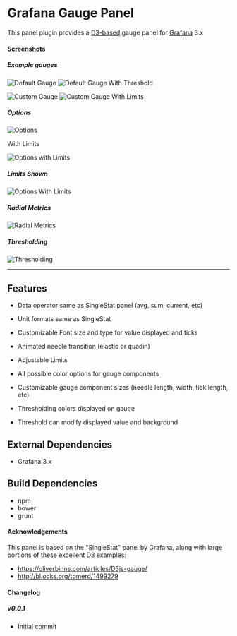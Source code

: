 # Grafana Gauge Panel

This panel plugin provides a [D3-based](http://www.d3js.org) gauge panel for [Grafana](http://www.grafana.org) 3.x

#### Screenshots

##### Example gauges

![Default Gauge](https://raw.githubusercontent.com/briangann/grafana-gauge-panel/master/screenshots/default-gauge.png)
![Default Gauge With Threshold](https://raw.githubusercontent.com/briangann/grafana-gauge-panel/master/screenshots/default-gauge-w-threshold.png)

![Custom Gauge](https://raw.githubusercontent.com/briangann/grafana-gauge-panel/master/screenshots/alt-gauge.png)
![Custom Gauge With Limits](https://raw.githubusercontent.com/briangann/grafana-gauge-panel/master/screenshots/alt-gauge-limits.png)

##### Options

![Options](https://raw.githubusercontent.com/briangann/grafana-gauge-panel/master/screenshots/options.png)

With Limits

![Options with Limits](https://raw.githubusercontent.com/briangann/grafana-gauge-panel/master/screenshots/options-limits.png)

##### Limits Shown

![Options With Limits](https://raw.githubusercontent.com/briangann/grafana-gauge-panel/master/screenshots/options-limits.png)

##### Radial Metrics
![Radial Metrics](https://raw.githubusercontent.com/briangann/grafana-gauge-panel/master/screenshots/radialmetrics.png)

##### Thresholding
![Thresholding](https://raw.githubusercontent.com/briangann/grafana-gauge-panel/master/screenshots/thresholding.png)

-------

## Features

* Data operator same as SingleStat panel (avg, sum, current, etc)
* Unit formats same as SingleStat

* Customizable Font size and type for value displayed and ticks
* Animated needle transition (elastic or quadin)
* Adjustable Limits
* All possible color options for gauge components

* Customizable gauge component sizes (needle length, width, tick length, etc)

* Thresholding colors displayed on gauge
* Threshold can modify displayed value and background

## External Dependencies

* Grafana 3.x

## Build Dependencies

* npm
* bower
* grunt

#### Acknowledgements

This panel is based on the "SingleStat" panel by Grafana, along with large portions of these excellent D3 examples:
* https://oliverbinns.com/articles/D3js-gauge/
* http://bl.ocks.org/tomerd/1499279

#### Changelog


##### v0.0.1
- Initial commit
